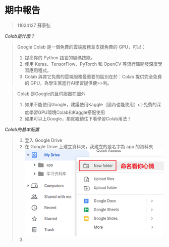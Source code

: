 # 期中報告
>11024127 蘇家弘

_Colab是什麼？_
>Google Colab 是一個免費的雲端服務並支援免費的 GPU，可以：
>1. 提高你的 Python 語言的編碼技能。
>2. 使用 Keras、TensorFlow、PyTorch 和 OpenCV 等流行庫開發深度學習應用程式。
>3. Colab 與其它免費的雲端服務最重要的區別在於：Colab 提供完全免費的 GPU，為學生黨進行AI學習提供便>>利。

>Colab 是Google的且伺服器在國外
>1. 如果不能使用Google，建議使用Kaggle（國內也能使用）👉免費的深度學習GPU環境Colab和Kaggle搭配使用
>2. 如果可以上Google，那就繼續往下看學習Colab用法！

_Colab的基本配置_
>1. 登入 Google Drive
>2. 在 Google Drive 上建立資料夾，我建立的是名字為 app 的資料夾
![image](ai.png/1538832-20190714224844251-1534150405.png)
>3. 
